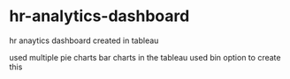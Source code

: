 # hr-analytics-dashboard
hr anaytics dashboard created in tableau

used multiple pie charts bar charts in the tableau used bin option to create this
